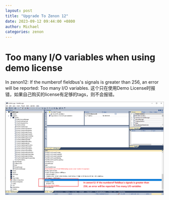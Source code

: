 ```yaml
---
layout: post
title: "Upgrade To Zenon 12"
date: 2023-09-12 09:44:00 +0800
author: Michael
categories: zenon
---
```


# Too many I/O variables when using demo license
In zenon12: If the numberof fieldbus's signals is greater than 256, an error will be reported: Too many I/O variables. 这个只在使用Demo License时报错，如果自己购买的license有足够的tags，则不会报错。

![日志文件夹](/assets/zenon/ToomanyIOvariables.png)      
    